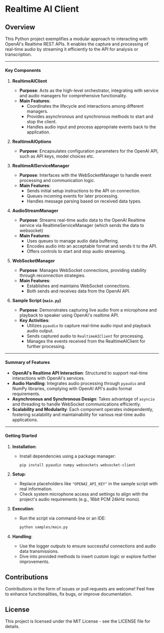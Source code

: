 # Realtime AI Client

## Overview

This Python project exemplifies a modular approach to interacting with OpenAI's Realtime REST APIs. It enables the capture and processing of real-time audio by streaming it efficiently to the API for analysis or transcription.

---

#### Key Components

1. **RealtimeAIClient**
   - **Purpose**: Acts as the high-level orchestrator, integrating with service and audio managers for comprehensive functionality.
   - **Main Features**:
     - Coordinates the lifecycle and interactions among different managers.
     - Provides asynchronous and synchronous methods to start and stop the client.
     - Handles audio input and process appropriate events back to the application.

2. **RealtimeAIOptions**
   - **Purpose**: Encapsulates configuration parameters for the OpenAI API, such as API keys, model choices etc.

3. **RealtimeAIServiceManager**
   - **Purpose**: Interfaces with the WebSocketManager to handle event processing and communication logic.
   - **Main Features**:
     - Sends initial setup instructions to the API on connection.
     - Queues incoming events for later processing.
     - Handles message parsing based on received data types.

4. **AudioStreamManager**
   - **Purpose**: Streams real-time audio data to the OpenAI Realtime service via RealtimeServiceManager (which sends the data to websocket)
   - **Main Features**:
     - Uses queues to manage audio data buffering.
     - Encodes audio into an acceptable format and sends it to the API.
     - Offers controls to start and stop audio streaming.

5. **WebSocketManager**
   - **Purpose**: Manages WebSocket connections, providing stability through reconnection strategies.
   - **Main Features**:
     - Establishes and maintains WebSocket connections.
     - Both sends and receives data from the OpenAI API.

6. **Sample Script (`main.py`)**
   - **Purpose**: Demonstrates capturing live audio from a microphone and playback to speaker using OpenAI's realtime API.
   - **Key Activities**:
     - Utilizes `pyaudio` to capture real-time audio input and playback audio output.
     - Sends captured audio to `RealtimeAIClient` for processing.
     - Manages the events received from the RealtimeAIClient for further processing.

---

#### Summary of Features

- **OpenAI's Realtime API Interaction**: Structured to support real-time interactions with OpenAI's services.
- **Audio Handling**: Integrates audio processing through `pyaudio` and NumPy libraries, complying with OpenAI API's audio format requirements.
- **Asynchronous and Synchronous Design**: Takes advantage of `asyncio` and threading to handle WebSocket communications efficiently.
- **Scalability and Modularity**: Each component operates independently, fostering scalability and maintainability for various real-time audio applications.

---

#### Getting Started

1. **Installation**:
   - Install dependencies using a package manager:
     ```bash
     pip install pyaudio numpy websockets websocket-client
     ```

2. **Setup**:
   - Replace placeholders like `"OPENAI_API_KEY"` in the sample script with real information.
   - Check system microphone access and settings to align with the project's audio requirements (e.g., 16bit PCM 24kHz mono).

3. **Execution**:
   - Run the script via command-line or an IDE:
     ```bash
     python samples/main.py
     ```

4. **Handling**:
   - Use the logger outputs to ensure successful connections and audio data transmissions.
   - Dive into provided methods to insert custom logic or explore further improvements.

## Contributions

Contributions in the form of issues or pull requests are welcome! Feel free to enhance functionalities, fix bugs, or improve documentation.

## License

This project is licensed under the MIT License - see the LICENSE file for details.
